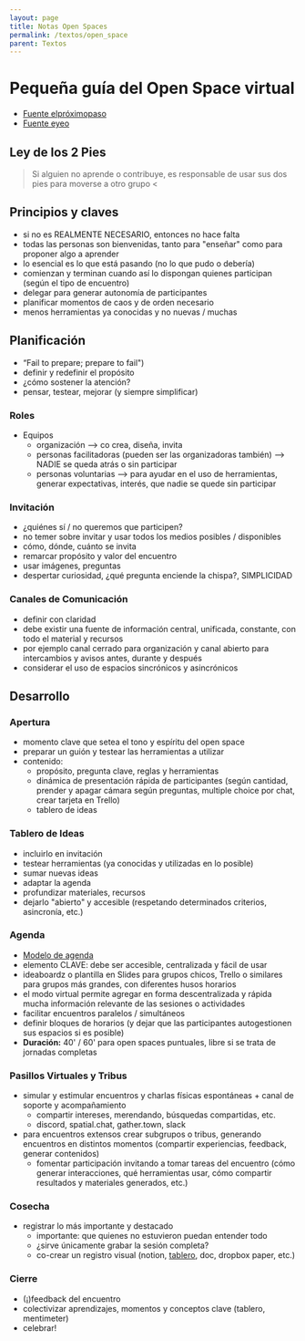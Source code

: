 ```yaml
---
layout: page
title: Notas Open Spaces
permalink: /textos/open_space
parent: Textos
---
```


# Pequeña guía del Open Space virtual

- [Fuente elpróximopaso](elproximopaso.net/2020/03/open-space-virtual.html)
- [Fuente eyeo](https://eyeo.com/wp-content/uploads/2020/03/How-to-create-a-company-wide-remote-Open-Space.pdf)

## Ley de los 2 Pies

> Si alguien no aprende o contribuye, es responsable de usar sus dos pies para moverse a otro grupo <

## Principios y claves

- si no es REALMENTE NECESARIO, entonces no hace falta
- todas las personas son bienvenidas, tanto para "enseñar" como para proponer algo a aprender
- lo esencial es lo que está pasando (no lo que pudo o debería)
- comienzan y terminan cuando así lo dispongan quienes participan (según el tipo de encuentro)
- delegar para generar autonomía de participantes
- planificar momentos de caos y de orden necesario
- menos herramientas ya conocidas y no nuevas / muchas

## Planificación

- “Fail to prepare; prepare to fail")
- definir y redefinir el propósito
- ¿cómo sostener la atención?
- pensar, testear, mejorar (y siempre simplificar)

### Roles

- Equipos
  - organización --> co crea, diseña, invita
  - personas facilitadoras (pueden ser las organizadoras también) --> NADIE se queda atrás o sin participar
  - personas voluntarias --> para ayudar en el uso de herramientas, generar expectativas, interés, que nadie se quede sin participar

### Invitación

- ¿quiénes sí / no queremos que participen?
- no temer sobre invitar y usar todos los medios posibles / disponibles
- cómo, dónde, cuánto se invita
- remarcar propósito y valor del encuentro
- usar imágenes, preguntas
- despertar curiosidad, ¿qué pregunta enciende la chispa?, SIMPLICIDAD

### Canales de Comunicación

- definir con claridad
- debe existir una fuente de información central, unificada, constante, con todo el material y recursos
- por ejemplo canal cerrado para organización y canal abierto para intercambios y avisos antes, durante y después
- considerar el uso de espacios sincrónicos y asincrónicos

## Desarrollo

### Apertura

- momento clave que setea el tono y espíritu del open space
- preparar un guión y testear las herramientas a utilizar
- contenido:
  - propósito, pregunta clave, reglas y herramientas
  - dinámica de presentación rápida de participantes (según cantidad, prender y apagar cámara según preguntas, multiple choice por chat, crear tarjeta en Trello)
  - tablero de ideas

### Tablero de Ideas

- incluirlo en invitación
- testear herramientas (ya conocidas y utilizadas en lo posible)
- sumar nuevas ideas
- adaptar la agenda
- profundizar materiales, recursos
- dejarlo "abierto" y accesible (respetando determinados criterios, asincronía, etc.)

### Agenda

- [Modelo de agenda](https://trello.com/b/O56OyTo1/open-space-virtual-c%C3%B3mo-mejorar-nuestros-espacios-de-colaboraci%C3%B3n-distribuida)
- elemento CLAVE: debe ser accesible, centralizada y fácil de usar
- ideaboardz o plantilla en Slides para grupos chicos, Trello o similares para grupos más grandes, con diferentes husos horarios
- el modo virtual permite agregar en forma descentralizada y rápida mucha información relevante de las sesiones o actividades
- facilitar encuentros paralelos / simultáneos
- definir bloques de horarios (y dejar que las participantes autogestionen sus espacios si es posible)
- **Duración:** 40' / 60' para open spaces puntuales, libre si se trata de jornadas completas

### Pasillos Virtuales y Tribus

- simular y estimular encuentros y charlas físicas espontáneas + canal de soporte y acompañamiento
  - compartir intereses, merendando, búsquedas compartidas, etc.
  - discord, spatial.chat, gather.town, slack
- para encuentros extensos crear subgrupos o tribus, generando encuentros en distintos momentos (compartir experiencias, feedback, generar contenidos)
  - fomentar participación invitando a tomar tareas del encuentro (cómo generar interacciones, qué herramientas usar, cómo compartir resultados y materiales generados, etc.)

### Cosecha

- registrar lo más importante y destacado
  - importante: que quienes no estuvieron puedan entender todo
  - ¿sirve únicamente grabar la sesión completa?
  - co-crear un registro visual (notion, [tablero](https://docs.google.com/presentation/u/1/d/1cK8uk054SZsrShvdSgWLGGLQdmXFhy04ONaRZa2YECM/copy), doc, dropbox paper, etc.)

### Cierre

- (¡)feedback del encuentro
- colectivizar aprendizajes, momentos y conceptos clave (tablero, mentimeter)
- celebrar!
